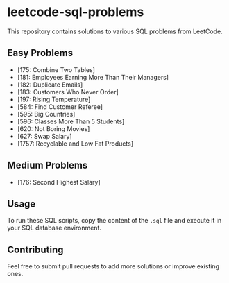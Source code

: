 # leetcode-sql-problems

This repository contains solutions to various SQL problems from LeetCode.

## Easy Problems
- [175: Combine Two Tables]
- [181: Employees Earning More Than Their Managers]
- [182: Duplicate Emails]
- [183: Customers Who Never Order]
- [197: Rising Temperature]
- [584: Find Customer Referee]
- [595: Big Countries]
- [596: Classes More Than 5 Students]
- [620: Not Boring Movies]
- [627: Swap Salary]
- [1757: Recyclable and Low Fat Products]

## Medium Problems
- [176: Second Highest Salary]
  
## Usage
To run these SQL scripts, copy the content of the `.sql` file and execute it in your SQL database environment.

## Contributing
Feel free to submit pull requests to add more solutions or improve existing ones.
